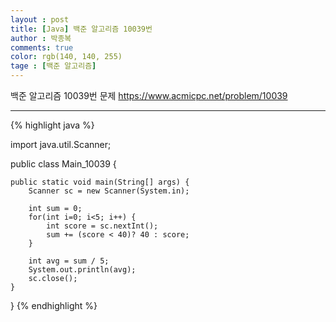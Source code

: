 ```yaml
---
layout : post
title: [Java] 백준 알고리즘 10039번
author : 박종복
comments: true
color: rgb(140, 140, 255)
tage : [백준 알고리즘]
---
```


백준 알고리즘 10039번 문제
https://www.acmicpc.net/problem/10039

- - -

{% highlight java %}

import java.util.Scanner;

public class Main_10039 {

	public static void main(String[] args) {
		Scanner sc = new Scanner(System.in);
        
		int sum = 0;
		for(int i=0; i<5; i++) {
			int score = sc.nextInt();
			sum += (score < 40)? 40 : score;
		}
		
		int avg = sum / 5;
		System.out.println(avg);
		sc.close();
	}
}
{% endhighlight %}
